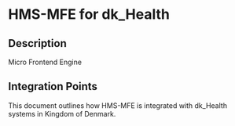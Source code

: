 # HMS-MFE for dk_Health

## Description

Micro Frontend Engine

## Integration Points

This document outlines how HMS-MFE is integrated with dk_Health systems in Kingdom of Denmark.
